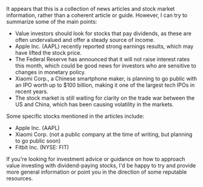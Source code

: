 It appears that this is a collection of news articles and stock market information, rather than a coherent article or guide. However, I can try to summarize some of the main points:

* Value investors should look for stocks that pay dividends, as these are often undervalued and offer a steady source of income.
* Apple Inc. (AAPL) recently reported strong earnings results, which may have lifted the stock price.
* The Federal Reserve has announced that it will not raise interest rates this month, which could be good news for investors who are sensitive to changes in monetary policy.
* Xiaomi Corp., a Chinese smartphone maker, is planning to go public with an IPO worth up to $100 billion, making it one of the largest tech IPOs in recent years.
* The stock market is still waiting for clarity on the trade war between the US and China, which has been causing volatility in the markets.

Some specific stocks mentioned in the articles include:

* Apple Inc. (AAPL)
* Xiaomi Corp. (not a public company at the time of writing, but planning to go public soon)
* Fitbit Inc. (NYSE: FIT)

If you're looking for investment advice or guidance on how to approach value investing with dividend-paying stocks, I'd be happy to try and provide more general information or point you in the direction of some reputable resources.